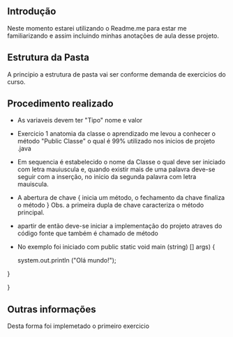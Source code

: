 ## Introdução

Neste momento estarei utilizando o Readme.me para estar me familiarizando e assim incluindo minhas anotações de aula desse projeto.

## Estrutura da Pasta

A principio a estrutura de pasta vai ser conforme demanda de exercicios do curso.

## Procedimento realizado

  - As variaveis devem ter "Tipo" nome e valor
  - Exercicio 1 anatomia da classe
   o aprendizado me levou a conhecer o método "Public Classe" o qual é 99% utilizado nos inicios de projeto .java

  - Em sequencia é estabelecido o nome da Classe o qual deve ser iniciado com letra mauiuscula e, quando existir mais de uma palavra deve-se seguir com a inserção, no inicio da segunda palavra com letra mauiscula.

  - A abertura de chave { inicia um método, o fechamento da chave finaliza o método } Obs. a primeira dupla de chave caracteriza o método principal.

  - apartir de então deve-se iniciar a implementação do projeto atraves do código fonte que também é chamado de método

  - No exemplo foi iniciado com 
  public static void main (string) [] args) {

    system.out.println ("Olá mundo!");

  }

  }

## Outras informações

Desta forma foi implemetado o primeiro exercicio
